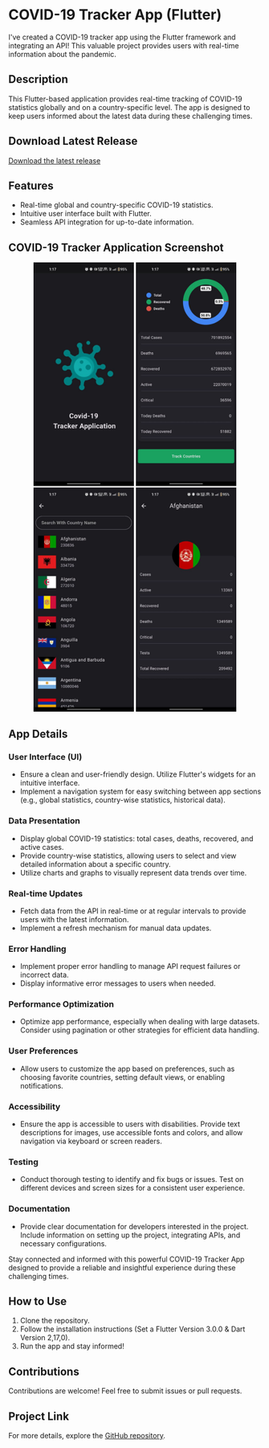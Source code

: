 # COVID-19 Tracker App (Flutter)
I've  created a COVID-19 tracker app using the Flutter framework and integrating an API! This valuable project provides users with real-time information about the pandemic.

## Description
This Flutter-based application provides real-time tracking of COVID-19 statistics globally and on a
country-specific level. The app is designed to keep users informed about the latest data during
these challenging times.

## Download Latest Release

[Download the latest release](https://github.com/official-shashi/Covid-19-Tracker-App/blob/3541d8a3bfa75055571f29189baa51dabf0b1497/build/app/outputs/flutter-apk/COVID-19%20Tracker.apk)

## Features
- Real-time global and country-specific COVID-19 statistics.
- Intuitive user interface built with Flutter.
- Seamless API integration for up-to-date information.

## COVID-19 Tracker Application Screenshot
<p align="center">
    <img src="https://github.com/official-shashi/Covid-19-Tracker-App/blob/5fff5eabb324250e526df3b5d04162813d2999db/screenshot/SplashScreen.jpg" alt="Splash Screen" width="200"/>
    <img src="https://github.com/official-shashi/Covid-19-Tracker-App/blob/5fff5eabb324250e526df3b5d04162813d2999db/screenshot/HomeScreen.jpg" alt="Home Screen" width="200"/>
    <img src="https://github.com/official-shashi/Covid-19-Tracker-App/blob/5fff5eabb324250e526df3b5d04162813d2999db/screenshot/SearchScreen.jpg" alt="Search Screen" width="200"/>
    <img src="https://github.com/official-shashi/Covid-19-Tracker-App/blob/cf9c0f39d2db5fac4c94de454227e20984f08930/screenshot/DeatilsScreen.jpg" alt="Details Screen" width="200"/>
</p>

## App Details
### User Interface (UI)
- Ensure a clean and user-friendly design. Utilize Flutter's widgets for an intuitive interface.
- Implement a navigation system for easy switching between app sections (e.g., global statistics,
  country-wise statistics, historical data).

### Data Presentation
- Display global COVID-19 statistics: total cases, deaths, recovered, and active cases.
- Provide country-wise statistics, allowing users to select and view detailed information about a
  specific country.
- Utilize charts and graphs to visually represent data trends over time.

### Real-time Updates
- Fetch data from the API in real-time or at regular intervals to provide users with the latest
  information.
- Implement a refresh mechanism for manual data updates.

### Error Handling
- Implement proper error handling to manage API request failures or incorrect data.
- Display informative error messages to users when needed.

### Performance Optimization
- Optimize app performance, especially when dealing with large datasets. Consider using pagination
  or other strategies for efficient data handling.

### User Preferences
- Allow users to customize the app based on preferences, such as choosing favorite countries,
  setting default views, or enabling notifications.

### Accessibility
- Ensure the app is accessible to users with disabilities. Provide text descriptions for images, use
  accessible fonts and colors, and allow navigation via keyboard or screen readers.

### Testing
- Conduct thorough testing to identify and fix bugs or issues. Test on different devices and screen
  sizes for a consistent user experience.

### Documentation
- Provide clear documentation for developers interested in the project. Include information on
  setting up the project, integrating APIs, and necessary configurations.

Stay connected and informed with this powerful COVID-19 Tracker App designed to provide a reliable
and insightful experience during these challenging times.

## How to Use
1. Clone the repository.
2. Follow the installation instructions (Set a Flutter Version 3.0.0   &   Dart Version 2,17,0).
3. Run the app and stay informed!

## Contributions
Contributions are welcome! Feel free to submit issues or pull requests.

## Project Link
For more details, explore the [GitHub repository](https://github.com/official-shashi/Covid-19-Tracker-App).

